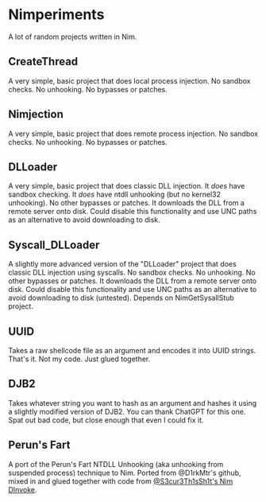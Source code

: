 # Nimperiments
A lot of random projects written in Nim.

## CreateThread
A very simple, basic project that does local process injection. No sandbox checks. No unhooking. No bypasses or patches. 

## Nimjection
A very simple, basic project that does remote process injection. No sandbox checks. No unhooking. No bypasses or patches.

## DLLoader
A very simple, basic project that does classic DLL injection. It _does_ have sandbox checking. It _does_ have ntdll unhooking (but no kernel32 unhooking). No other bypasses or patches. It downloads the DLL from a remote server onto disk. Could disable this functionality and use UNC paths as an alternative to avoid downloading to disk.

## Syscall_DLLoader
A slightly more advanced version of the "DLLoader" project that does classic DLL injection using syscalls. No sandbox checks. No unhooking. No other bypasses or patches. It downloads the DLL from a remote server onto disk. Could disable this functionality and use UNC paths as an alternative to avoid downloading to disk (untested). Depends on NimGetSysallStub project.

## UUID
Takes a raw shellcode file as an argument and encodes it into UUID strings. That's it. Not my code. Just glued together.

## DJB2
Takes whatever string you want to hash as an argument and hashes it using a slightly modified version of DJB2. You can thank ChatGPT for this one. Spat out bad code, but close enough that even I could fix it. 

## Perun's Fart
A port of the Perun's Fart NTDLL Unhooking (aka unhooking from suspended process) technique to Nim. Ported from @D1rkMtr's github, mixed in and glued together with code from  [@S3cur3Th1sSh1t's Nim DInvoke](https://github.com/S3cur3Th1sSh1t/Nim_DInvoke).
